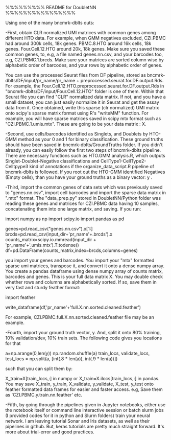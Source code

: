

%%%%%%%%% README for DoubletNN %%%%%%%%%%%%%%%%

Using one of the many bncmrk-dblts outs:

-First, obtain CLR normalized UMI matrices with common genes among different HTO data. For example, when GMM negatives excluded, CZI.PBMC had around 300k cells, 18k genes. PBMC.8.HTO around 16k cells, 18k genes. Four.Cell.12.HTO around 20k, 18k genes. Make sure you saved these common genes, to, e.g, a file named genes.nn.csv, and your barcodes too, e.g, CZI.PBMC.1.brcds. Make sure your matrices are sorted column wise by alphabetic order of barcodes, and your rows by alphabetic order of genes.

You can use the processed Seurat files from DF pipeline, stored as bncmrk-dblts/DF/input/pr_name/pr_name + preprocessed.seurat.for.DF.output.Rds. For example, the Four.Cell.12.HTO.preprocessed.seurat.for.DF.output.Rds in "bncmrk-dblts/DF/input/Four.Cell.12.HTO" folder is one of them. Within that Seurat file you can find "CLR" normalized data matrix. If not, and you have a small dataset, you can just easily normalize it in Seurat and get the assay data from it. Once obtained, write this sparse (clr normalized) UMI matrix onto scipy's sparse matrix format using R's "writeMM" function. For example, you will have sparse matrices saved in scipy mtx format such as "CZI.PBMC.1.umis.mtx". These are going to be your data matrix : X.

-Second, use cells/barcodes identified as Singlets, and Doublets by HTO-GMM method as your 0 and 1 for binary classification. These ground truths should have been saved in bncmrk-dblts/GroundTruths folder. If you didn't already, you can easily follow the first two steps of bncmrk-dblts pipeline. There are necessary functions such as HTO.GMM.analysis.R, which outputs Singlet-Doublet-Negative classifications and CellType1-CellType2-Celltpype3 kind of annotations if the organize_data_script.R pipeline of bncmrk-dblts is followed. If you root out the HTO-GMM identified Negatives (Empty cells), than you have your ground truths as a binary vector: y .

-Third, import the common genes of data sets which was previously saved to "genes.nn.csv", import cell barcodes and import the sparse data matrix in ".mtx" format. The "data_prep.py" stored in DoubletNN/Python folder was reading these genes and matrices for CZI.PBMC data having 10 samples, concatenating them into one large matrix, and saving. If you run:

import numpy as np
import scipy.io
import pandas as pd

genes=pd.read_csv("genes.nn.csv").x[1:]
brcds=pd.read_csv(input_dir+'pr_name'+.brcds').x
counts_matrix=scipy.io.mmread(input_dir + 'pr_name'+'.umis.mtx').T.todense()
df=pd.DataFrame(counts_matrix,index=brcds,columns=genes)

you import your genes and barcodes. You import your "mtx" formatted sparse umi matrices, transpose it, and convert it onto a dense numpy array. You create a pandas dataframe using dense numpy array of counts matrix, barcodes and genes. This is your full data matrix X. You may double check whether rows and columns are alphabetically sorted. If so, save them in very fast and sturdy feather format:

import feather

write_dataframe(df,'pr_name'+'full.X.nn.sorted.cleaned.feather') 

For example, CZI.PBMC.full.X.nn.sorted.cleaned.feather file may be an example.

-Fourth, import your ground truth vector, y. And, split it onto 80% training, 10% validation/dev, 10% train sets. The following code gives you locations for that

a=np.arange(0,len(y))
np.random.shuffle(a)
train_locs, validate_locs, test_locs = np.split(a, [int(.8 * len(a)), int(.9 * len(a))])

such that you can split them by:

X_train=X[train_locs,:] in numpy or X_train=X.ilocs[train_locs,:] in pandas. You may save X_train, y_train, X_validate, y_validate, X_test, y_test onto feather formatted data frames for easier and faster access. e.g, Save them as 'CZI.PBMC.y.train.nn.feather' etc.

-Fifth, by going through the pipelines given in Jupyter notebooks, either use the notebook itself or command line interactive session or batch slurm jobs (I provided codes for it in python and Slurm folders) train your neural network. I am leaving tutorial Sonar and Iris datasets, as well as their pipelines in github. But, keras tutorials are pretty much straight forward. It's more about trial-error and good practices.



